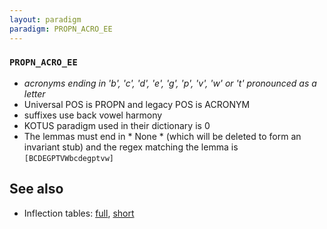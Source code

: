 ```yaml
---
layout: paradigm
paradigm: PROPN_ACRO_EE
---
```

### ` PROPN_ACRO_EE `

* _acronyms ending in 'b', 'c', 'd', 'e', 'g', 'p', 'v', 'w' or 't' pronounced as a letter_
* Universal POS is PROPN and legacy POS is ACRONYM
* suffixes use back vowel harmony
* KOTUS paradigm used in their dictionary is 0
* The lemmas must end in * None * (which will be deleted to form an invariant stub) and the regex matching the lemma is ` [BCDEGPTVWbcdegptvw] `

## See also

* Inflection tables: [full](gen/A/Acro_ee.html), [short](gen/A/Acro_ee_wikt.html)

